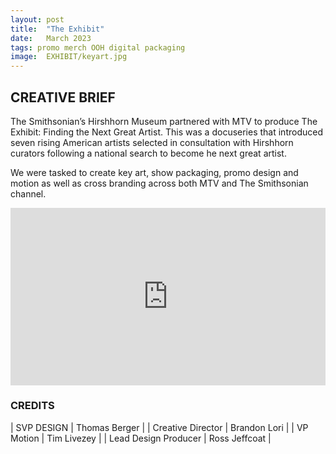 ```yaml
---
layout: post
title:  "The Exhibit"
date:   March 2023
tags: promo merch OOH digital packaging
image:	EXHIBIT/keyart.jpg	
---
```


## CREATIVE BRIEF

The Smithsonian’s Hirshhorn Museum partnered with MTV to produce The Exhibit: Finding the Next Great Artist.  This was a docuseries that introduced seven rising American artists selected in consultation with Hirshhorn curators following a national search to become he next great artist.

We were tasked to create key art, show packaging, promo design and motion as well as cross branding across both MTV and The Smithsonian channel.  

<div style="padding:56.25% 0 0 0;position:relative;"><iframe src="https://player.vimeo.com/video/872718091?title=0&byline=0&portrait=0" style="position:absolute;top:0;left:0;width:100%;height:100%;" frameborder="0" allow="autoplay; fullscreen" allowfullscreen></iframe></div><script src="https://player.vimeo.com/api/player.js"></script>


### CREDITS

| SVP DESIGN | Thomas Berger |
| Creative Director | Brandon Lori |
| VP Motion | Tim Livezey |
| Lead Design Producer | Ross Jeffcoat |
